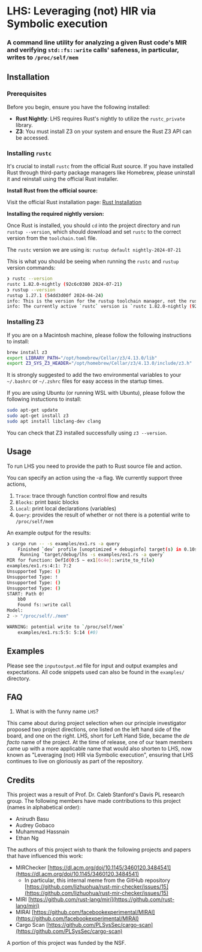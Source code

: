 # LHS: Leveraging (not) HIR via Symbolic execution
### A command line utility for analyzing a given Rust code's MIR and verifying `std::fs::write` calls' safeness, in particular, writes to `/proc/self/mem`

## Installation

### Prerequisites
Before you begin, ensure you have the following installed:

- **Rust Nightly**: LHS requires Rust's nightly to utilize the `rustc_private` library.
- **Z3**: You must install Z3 on your system and ensure the Rust Z3 API can be accessed.

### Installing `rustc`

It's crucial to install `rustc` from the official Rust source. If you have installed Rust through third-party package managers like Homebrew, please uninstall it and reinstall using the official Rust installer. 

**Install Rust from the official source:**

Visit the official Rust installation page: [Rust Installation](https://www.rust-lang.org/tools/install)

**Installing the required nightly version:**

Once Rust is installed, you should `cd` into the project directory and run `rustup --version`, which should download and set `rustc` to the correct version from the `toolchain.toml` file.

The `rustc` version we are using is: `rustup default nightly-2024-07-21`

This is what you should be seeing when running the `rustc` and `rustup` version commands:

```bash
❯ rustc --version
rustc 1.82.0-nightly (92c6c0380 2024-07-21)
❯ rustup --version
rustup 1.27.1 (54dd3d00f 2024-04-24)
info: This is the version for the rustup toolchain manager, not the rustc compiler.
info: The currently active `rustc` version is `rustc 1.82.0-nightly (92c6c0380 2024-07-21)`
```

### Installing Z3

If you are on a Macintosh machine, please follow the following instructions to install:

```bash
brew install z3
export LIBRARY_PATH="/opt/homebrew/Cellar/z3/4.13.0/lib"
export Z3_SYS_Z3_HEADER="/opt/homebrew/Cellar/z3/4.13.0/include/z3.h"
```

It is strongly suggested to add the two environmental variables to your `~/.bashrc` or `~/.zshrc` files for easy access in the startup times.

If you are using Ubuntu (or running WSL with Ubuntu), please follow the following instuctions to install:

```bash
sudo apt-get update
sudo apt-get install z3
sudo apt install libclang-dev clang
```

You can check that Z3 installed successfully using `z3 --version`. 

## Usage

To run LHS you need to provide the path to Rust source file and action. 

You can specify an action using the -a flag. We currently support three actions, 
1) `Trace`: trace through function control flow and results
2) `Blocks`: print basic blocks
3) `Local`: print local declarations (variables)
4) `Query`: provides the result of whether or not there is a potential write to `/proc/self/mem`

An example output for the results:
```bash
❯ cargo run -- -s examples/ex1.rs -a query
    Finished `dev` profile [unoptimized + debuginfo] target(s) in 0.10s
     Running `target/debug/lhs -s examples/ex1.rs -a query`
MIR for function: DefId(0:5 ~ ex1[6c4e]::write_to_file)
examples/ex1.rs:4:1: 7:2
Unsupported Type: ()
Unsupported Type: !
Unsupported Type: ()
Unsupported Type: ()
START: Path 0!
	bb0
	Found fs::write call
Model:
2 -> "/proc/self/./mem"

WARNING: potential write to `/proc/self/mem`
	examples/ex1.rs:5:5: 5:14 (#0)
```

## Examples
Please see the `inputoutput.md` file for input and output examples and expectations.
All code snippets used can also be found in the `examples/` directory.

## FAQ
1. What is with the funny name `LHS`?

This came about during project selection when our principle investigator proposed two project directions, one listed on the left hand side of the board, and one on the right.
LHS, short for Left Hand Side, became the *de facto* name of the project.
At the time of release, one of our team members came up with a more applicable name that would also shorten to LHS, now known as "Leveraging (not) HIR via Symbolic execution",
ensuring that LHS continues to live on gloriously as part of the repository.

## Credits 
This project was a result of Prof. Dr. Caleb Stanford's Davis PL research group.
The following members have made contributions to this project (names in alphabetical order):
- Anirudh Basu
- Audrey Gobaco
- Muhammad Hassnain
- Ethan Ng

The authors of this project wish to thank the following projects and papers that have influenced this work:
- MIRChecker [https://dl.acm.org/doi/10.1145/3460120.3484541](https://dl.acm.org/doi/10.1145/3460120.3484541)
    - In particular, this internal meme from the GitHub repository [https://github.com/lizhuohua/rust-mir-checker/issues/15](https://github.com/lizhuohua/rust-mir-checker/issues/15)
- MIRI [https://github.com/rust-lang/miri](https://github.com/rust-lang/miri)
- MIRAI [https://github.com/facebookexperimental/MIRAI](https://github.com/facebookexperimental/MIRAI)
- Cargo Scan [https://github.com/PLSysSec/cargo-scan](https://github.com/PLSysSec/cargo-scan)

A portion of this project was funded by the NSF.

